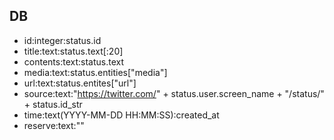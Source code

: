 ## DB
- id:integer:status.id
- title:text:status.text[:20]  
- contents:text:status.text  
- media:text:status.entities["media"]  
- url:text:status.entites["url"]  
- source:text:"https://twitter.com/" + status.user.screen_name + "/status/" + status.id_str  
- time:text(YYYY-MM-DD HH:MM:SS):created_at  
- reserve:text:""